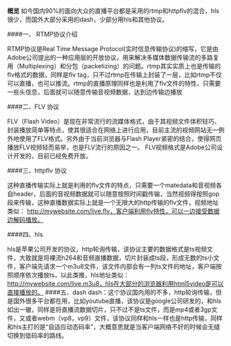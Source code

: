 **概览**
如今国内90%的面向大众的直播平台都是采用的rtmp和httpflv的混合，hls很少，而国外大部分采用的dash，少部分用hls和其他协议。


####一、 RTMP协议介绍

RTMP协议是Real Time Message Protocol(实时信息传输协议)的缩写，它是由Adobe公司提出的一种应用层的开放协议，用来解决多媒体数据传输流的多路复用（Multiplexing）和分包（packetizing）的问题。rtmp其实实质上也是传输的flv格式的数据，同样是flv tag，只不过rtmp在传输上封装了一层，比如rtmp不仅可以直播，也可以推流。rtmp的直播原理同样也是利用了flv文件的特性，只需要一些头信息，后面就可以随意传输音视频数据，达到边传输边播放


####二、FLV 协议

FLV（Flash Video）是现在非常流行的流媒体格式，由于其视频文件体积轻巧、封装播放简单等特点，使其很适合在网络上进行应用，目前主流的视频网站无一例外地使用了FLV格式。另外由于当前浏览器与Flash Player紧密的结合，使得网页播放FLV视频轻而易举，也是FLV流行的原因之一。
FLV视频格式是Adobe公司设计开发的，目前已经免费开放。

####三、httpflv 协议

这种直播传输实际上就是利用的flv文件的特点，只需要一个matedata和音视频各自header，后面的音视频数据就可以随意按照时间戳传输，当然视频得按照gop段来传输，这种直播数据实际上就是一个无限大的http传输的flv文件，视频地址类似：
http://mywebsite.com/live.flv，客户端利用flv特性，可以一边接受数据边解码播放。

####四、hls

hls是苹果公司开发的协议，http轮询传输，该协议主要的数据格式是ts视频文件，大致就是将裸流h264和音频直播数据，切片封装成ts段，形成无数的ts小文件，客户端先请求一个m3u8文件，该文件内部会有一列ts文件的地址，客户端按照顺序依次播放ts，以此类推，hls地址类似：http://mywebsite.com/live.m3u8，hls在大部分的浏览器利用html5video是可以直接播放的。
####五、dash
dash：这个协议国内用的不多，http轮询传输，但是国外很多平台都在用，比如youtube直播，该协议是google公司研发的，和hls如出一辙，同样是将直播流数据切片，只不过不是ts文件，而是mp4或者3gp文件，又或者webm（vp8，vp9）文件，该协议同样和hls一样也是http传输，同样和hls主打的是“自适应动态码率”，大概意思就是当客户端网络不好的时候会无缝切换到低码率的路线。












